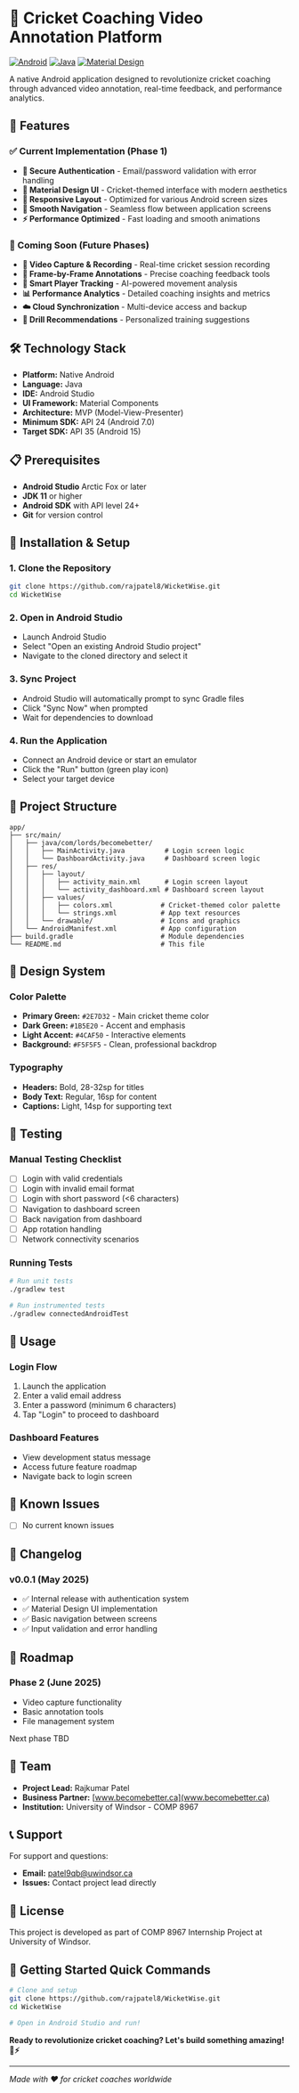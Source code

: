 # 🏏 Cricket Coaching Video Annotation Platform

[![Android](https://img.shields.io/badge/Platform-Android-green.svg)](https://developer.android.com/)
[![Java](https://img.shields.io/badge/Language-Java-orange.svg)](https://www.java.com/)
[![Material Design](https://img.shields.io/badge/UI-Material%20Design-blue.svg)](https://material.io/)

A native Android application designed to revolutionize cricket coaching through advanced video annotation, real-time feedback, and performance analytics.

## 🚀 Features

### ✅ Current Implementation (Phase 1)
- **🔐 Secure Authentication** - Email/password validation with error handling
- **🎨 Material Design UI** - Cricket-themed interface with modern aesthetics  
- **📱 Responsive Layout** - Optimized for various Android screen sizes
- **🧭 Smooth Navigation** - Seamless flow between application screens
- **⚡ Performance Optimized** - Fast loading and smooth animations

### 🚧 Coming Soon (Future Phases)
- **🎥 Video Capture & Recording** - Real-time cricket session recording
- **📝 Frame-by-Frame Annotations** - Precise coaching feedback tools
- **🏏 Smart Player Tracking** - AI-powered movement analysis
- **📊 Performance Analytics** - Detailed coaching insights and metrics
- **☁️ Cloud Synchronization** - Multi-device access and backup
- **🎯 Drill Recommendations** - Personalized training suggestions

## 🛠️ Technology Stack

- **Platform:** Native Android
- **Language:** Java
- **IDE:** Android Studio
- **UI Framework:** Material Components
- **Architecture:** MVP (Model-View-Presenter)
- **Minimum SDK:** API 24 (Android 7.0)
- **Target SDK:** API 35 (Android 15)

## 📋 Prerequisites

- **Android Studio** Arctic Fox or later
- **JDK 11** or higher
- **Android SDK** with API level 24+
- **Git** for version control

## 🔧 Installation & Setup

### 1. Clone the Repository
```bash
git clone https://github.com/rajpatel8/WicketWise.git
cd WicketWise
```

### 2. Open in Android Studio
- Launch Android Studio
- Select "Open an existing Android Studio project"
- Navigate to the cloned directory and select it

### 3. Sync Project
- Android Studio will automatically prompt to sync Gradle files
- Click "Sync Now" when prompted
- Wait for dependencies to download

### 4. Run the Application
- Connect an Android device or start an emulator
- Click the "Run" button (green play icon)
- Select your target device

## 📁 Project Structure

```
app/
├── src/main/
│   ├── java/com/lords/becomebetter/
│   │   ├── MainActivity.java          # Login screen logic
│   │   └── DashboardActivity.java     # Dashboard screen logic
│   ├── res/
│   │   ├── layout/
│   │   │   ├── activity_main.xml      # Login screen layout
│   │   │   └── activity_dashboard.xml # Dashboard screen layout
│   │   ├── values/
│   │   │   ├── colors.xml            # Cricket-themed color palette
│   │   │   └── strings.xml           # App text resources
│   │   └── drawable/                 # Icons and graphics
│   └── AndroidManifest.xml           # App configuration
├── build.gradle                      # Module dependencies
└── README.md                         # This file
```

## 🎨 Design System

### Color Palette
- **Primary Green:** `#2E7D32` - Main cricket theme color
- **Dark Green:** `#1B5E20` - Accent and emphasis
- **Light Accent:** `#4CAF50` - Interactive elements
- **Background:** `#F5F5F5` - Clean, professional backdrop

### Typography
- **Headers:** Bold, 28-32sp for titles
- **Body Text:** Regular, 16sp for content
- **Captions:** Light, 14sp for supporting text

## 🧪 Testing

### Manual Testing Checklist
- [ ] Login with valid credentials
- [ ] Login with invalid email format
- [ ] Login with short password (<6 characters)
- [ ] Navigation to dashboard screen
- [ ] Back navigation from dashboard
- [ ] App rotation handling
- [ ] Network connectivity scenarios

### Running Tests
```bash
# Run unit tests
./gradlew test

# Run instrumented tests
./gradlew connectedAndroidTest
```

## 📖 Usage

### Login Flow
1. Launch the application
2. Enter a valid email address
3. Enter a password (minimum 6 characters)
4. Tap "Login" to proceed to dashboard

### Dashboard Features
- View development status message
- Access future feature roadmap
- Navigate back to login screen

## 🐛 Known Issues

- [ ] No current known issues

## 📝 Changelog

### v0.0.1 (May 2025)
- ✅ Internal release with authentication system
- ✅ Material Design UI implementation
- ✅ Basic navigation between screens
- ✅ Input validation and error handling

## 🔮 Roadmap

### Phase 2 (June 2025)
- Video capture functionality
- Basic annotation tools
- File management system

Next phase TBD

## 👥 Team

- **Project Lead:** Rajkumar Patel
- **Business Partner:** [www.becomebetter.ca](www.becomebetter.ca)
- **Institution:** University of Windsor - COMP 8967

## 📞 Support

For support and questions:
- **Email:** patel9qb@uwindsor.ca
- **Issues:** Contact project lead directly

## 📄 License

This project is developed as part of COMP 8967 Internship Project at University of Windsor.

## 🚀 Getting Started Quick Commands

```bash
# Clone and setup
git clone https://github.com/rajpatel8/WicketWise.git
cd WicketWise

# Open in Android Studio and run!
```

**Ready to revolutionize cricket coaching? Let's build something amazing! 🏏⚡**

---

*Made with ❤️ for cricket coaches worldwide*
